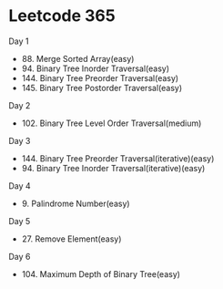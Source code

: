 <h1> Leetcode 365 </h1>
<p> Day 1 </p>
<ul>
  <li> 88. Merge Sorted Array(easy)</li>
  <li> 94. Binary Tree Inorder Traversal(easy)</li>
  <li> 144. Binary Tree Preorder Traversal(easy)</li>
  <li> 145. Binary Tree Postorder Traversal(easy)</li>
</ul>
<p> Day 2 </p>
<ul>
  <li> 102. Binary Tree Level Order Traversal(medium)</li>
</ul>
<p> Day 3</p>
<ul>
  <li> 144. Binary Tree Preorder Traversal(iterative)(easy)</li>
  <li> 94. Binary Tree Inorder Traversal(iterative)(easy)</li>
</ul>
<p> Day 4 </p>
<ul>
  <li> 9. Palindrome Number(easy) </li>
</ul>
<p> Day 5 </p>
<ul>
  <li> 27. Remove Element(easy) </li>
</ul>
<p> Day 6 </p>
<ul>
  <li> 104. Maximum Depth of Binary Tree(easy) </li>
</ul>
